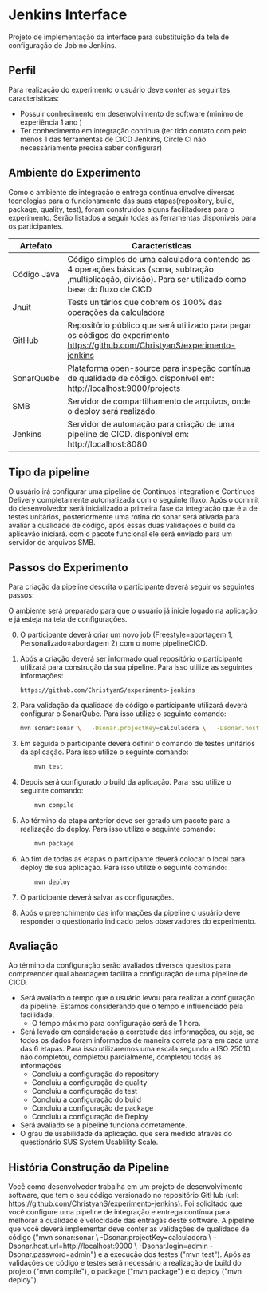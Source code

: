 # Jenkins Interface

Projeto de implementação da interface para substituição da tela de configuração de Job no Jenkins.

## Perfil 

Para realização do experimento o usuário deve conter as seguintes caracteristicas:

+ Possuir conhecimento em desenvolvimento de software (minimo de experiência 1 ano )
+ Ter conhecimento em integração continua (ter tido contato com pelo menos 1 das ferramentas de CICD Jenkins, Circle CI não necessáriamente precisa saber configurar)

## Ambiente do Experimento

Como o ambiente de integração e entrega contínua envolve diversas tecnologias para 
o funcionamento das suas etapas(repository, build, package, quality, test), foram
construidos alguns facilitadores para o experimento. Serão listados a seguir todas as
ferramentas disponiveis para os participantes.

Artefato  |Características
--- | ---
Código Java     | Código simples de uma calculadora contendo as 4 operações básicas (soma, subtração ,multiplicação, divisão). Para ser utilizado como base do fluxo de CICD
Jnuit | Tests unitários que cobrem os 100% das operações da calculadora
GitHub    | Repositório público que será utilizado para pegar os códigos do experimento https://github.com/ChristyanS/experimento-jenkins
SonarQuebe  | Plataforma open-source para inspeção contínua de qualidade de código. disponível em: http://localhost:9000/projects
SMB | Servidor de compartilhamento de arquivos, onde o deploy será realizado.
Jenkins | Servidor de automação para criação de uma pipeline de CICD. disponível em: http://localhost:8080

## Tipo da pipeline

O usuário irá configurar uma pipeline de Contínuos Integration e Contínuos Delivery completamente automatizada com o seguinte fluxo.
Após o commit do desenvolvedor será inicializado a primeira fase da integração que é a de testes unitários, posteriormente uma rotina do sonar será ativada para avaliar a qualidade de código, após essas duas validações o build da aplicavão iniciará. com o pacote funcional ele será enviado para um servidor de arquivos SMB.


## Passos do Experimento

Para criação da pipeline descrita o participante deverá seguir os seguintes passos:

O ambiente será preparado para que o usuário já inicie logado na aplicação e 
já esteja na tela de configurações.

0. O participante deverá criar um novo job (Freestyle=abortagem 1, Personalizado=abordagem 2) com o nome pipelineCICD.

0. Após a criação deverá ser informado qual repositório o participante utilizará para construção da sua pipeline. Para isso utilize as seguintes informações:
   
    ```
    https://github.com/ChristyanS/experimento-jenkins
    ```

0. Para validação da qualidade de código o participante utilizará deverá configurar o SonarQube. Para isso utilize o seguinte comando:

	```sh
    mvn sonar:sonar \   -Dsonar.projectKey=calculadora \   -Dsonar.host.url=http://localhost:9000 \   -Dsonar.login=admin -Dsonar.password=admin	
	```

0. Em seguida o participante deverá definir o comando de testes unitários da aplicação. Para isso utilize o seguinte comando: 

	```sh
		mvn test	
	```

0. Depois será configurado o build da aplicação. Para isso utilize o seguinte comando:

	```sh
		mvn compile
	```

0. Ao término da etapa anterior deve ser gerado um pacote para a realização do deploy. Para isso utilize o seguinte comando:

	```sh
		mvn package
	```

0. Ao fim de todas as etapas o participante deverá colocar o local para deploy de sua aplicação. Para isso utilize o seguinte comando:

	```sh
		mvn deploy	
	```

0. O participante deverá salvar as configurações. 

0. Após o preenchimento das informações da pipeline o usuário deve responder o questionário indicado pelos observadores do experimento.
## Avaliação
Ao término da configuração serão avaliados diversos quesitos para compreender qual abordagem facilita a configuração de uma pipeline de CICD.

+ Será avaliado o tempo que o usuário levou para realizar a configuração da pipeline. Estamos considerando que o tempo é influenciado pela facilidade.
    +  O tempo máximo para configuração será de 1 hora.
+ Será levado em consideração a corretude das informações, ou seja, se todos os dados foram informados de maneira correta para em cada uma das 6 etapas. Para isso utilizaremos uma escala segundo a ISO 25010 não completou, completou parcialmente, completou todas as informações
    + Concluiu a configuração do repository
    + Concluiu a configuração de quality
    + Concluiu a configuração de test
    + Concluiu a configuração do build
    + Concluiu a configuração de package
    + Concluiu a configuração de Deploy
+ Será avaliado se a pipeline funciona corretamente.
+ O grau de usabilidade da aplicação. que será medido através do questionário SUS System Usablility Scale.

## História Construção da Pipeline

Você como desenvolvedor trabalha em um projeto de desenvolvimento software, que tem o seu código versionado no repositório GitHub (url: https://github.com/ChristyanS/experimento-jenkins). Foi solicitado que você configure uma pipeline de integração e entrega contínua para melhorar a qualidade e velocidade das entragas deste software. A pipeline que você deverá implementar deve conter as validações de qualidade de código ("mvn sonar:sonar \ -Dsonar.projectKey=calculadora \ -Dsonar.host.url=http://localhost:9000 \ -Dsonar.login=admin -Dsonar.password=admin") e a execução dos testes ("mvn test"). Após as validações de código e testes será necessário a realização de build do projeto ("mvn compile"), o package ("mvn package") e o deploy ("mvn deploy").